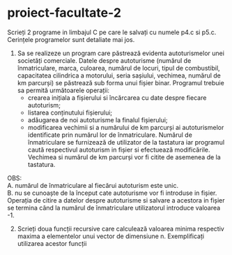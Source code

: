 # proiect-facultate-2

Scrieți 2 programe in limbajul C pe care le salvați cu numele p4.c si p5.c. Cerințele 
programelor sunt detaliate mai jos. <br>
1. Sa se realizeze un program care păstrează evidenta autoturismelor unei societăți 
comerciale. Datele despre autoturisme (numărul de înmatriculare, marca, culoarea, 
numărul de locuri, tipul de combustibil, capacitatea cilindrica a motorului, seria 
sașiului, vechimea, numărul de km parcurși) se păstrează sub forma unui fișier 
binar. Programul trebuie sa permită următoarele operații: 
    - crearea inițiala a fișierului si încărcarea cu date despre fiecare autoturism; 
    - listarea conținutului fișierului; 
    - adăugarea de noi autoturisme la finalul fișierului; 
    - modificarea vechimii si a numărului de km parcurși ai autoturismelor identificate 
prin numărul lor de înmatriculare. Numărul de înmatriculare se furnizează de 
utilizator de la tastatura iar programul caută respectivul autoturism in fișier si 
efectuează modificările. Vechimea si numărul de km parcurși vor fi citite de 
asemenea de la tastatura. <br>

OBS: <br>
A. numărul de înmatriculare al fiecărui autoturism este unic. <br>
B. nu se cunoaște de la început cate autoturisme vor fi introduse in fișier. Operația 
de citire a datelor despre autoturisme si salvare a acestora in fișier se termina când 
la numărul de înmatriculare utilizatorul introduce valoarea -1. 

2. Scrieți doua funcții recursive care calculează valoarea minima respectiv maxima 
a elementelor unui vector de dimensiune n. Exemplificați utilizarea acestor funcții
